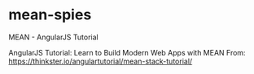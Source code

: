 mean-spies
==========

MEAN - AngularJS Tutorial

AngularJS Tutorial: Learn to Build Modern Web Apps with MEAN
From: https://thinkster.io/angulartutorial/mean-stack-tutorial/
